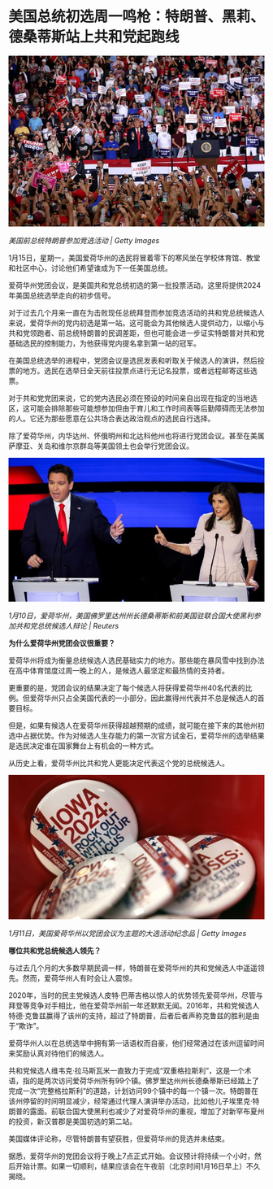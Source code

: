 # 美国总统初选周一鸣枪：特朗普、黑莉、德桑蒂斯站上共和党起跑线

![982cf220976ac2b972a378b95e9d17ba.jpg](https://raw.githubusercontent.com/qqhsx/qqnews_image/main/2024/01/14/美国总统初选周一鸣枪：特朗普、黑莉、德桑蒂斯站上共和党起跑线/982cf220976ac2b972a378b95e9d17ba.jpg)

_美国前总统特朗普参加竞选活动 | Getty Images_

1月15日，星期一，美国爱荷华州的选民将冒着零下的寒风坐在学校体育馆、教堂和社区中心，讨论他们希望谁成为下一任美国总统。

爱荷华州党团会议，是美国共和党总统初选的第一批投票活动。这里将提供2024年美国总统选举走向的初步信号。

对于过去几个月来一直在为击败现任总统拜登而参加竞选活动的共和党总统候选人来说，爱荷华州的党内初选是第一站。这可能会为其他候选人提供动力，以缩小与共和党领跑者、前总统特朗普的民调差距，但也可能会进一步证实特朗普对共和党基础选民的控制能力，为他获得党内提名拿到第一站的冠军。

在美国总统选举的进程中，党团会议是选民发表和听取关于候选人的演讲，然后投票的地方。选民在选举日全天前往投票点进行无记名投票，或者远程邮寄这些选票。

对于共和党党团来说，它的党内选民必须在预设的时间亲自出现在指定的当地选区，这可能会排除那些可能想参加但由于育儿和工作时间表等后勤障碍而无法参加的人。它还为那些愿意在公共场合表达政治观点的选民自行选择。

除了爱荷华州，内华达州、怀俄明州和北达科他州也将进行党团会议。甚至在美属萨摩亚、关岛和维尔京群岛等美国领土也会举行党团会议。

![a31cdf881a88c46e7dfc66435b05ae7f.jpg](https://raw.githubusercontent.com/qqhsx/qqnews_image/main/2024/01/14/美国总统初选周一鸣枪：特朗普、黑莉、德桑蒂斯站上共和党起跑线/a31cdf881a88c46e7dfc66435b05ae7f.jpg)

_1月10日，爱荷华州，美国佛罗里达州州长德桑蒂斯和前美国驻联合国大使黑利参加共和党总统候选人辩论 | Reuters_

**为什么爱荷华州党团会议很重要？**

爱荷华州将成为衡量总统候选人选民基础实力的地方。那些能在暴风雪中找到办法在高中体育馆度过周一晚上的人，是候选人最坚定和最热情的支持者。

更重要的是，党团会议的结果决定了每个候选人将获得爱荷华州40名代表的比例。但爱荷华州只占全美国代表的一小部分，因此赢得州代表并不总是候选人的首要目标。

但是，如果有候选人在爱荷华州获得超越预期的成绩，就可能在接下来的其他州初选中占据优势。作为对候选人生存能力的第一次官方试金石，爱荷华州的选举结果是选民决定谁在国家舞台上有机会的一种方式。

从历史上看，爱荷华州比共和党人更能决定代表这个党的总统候选人。

![7d7ee197aa4f185270116d3ff5b4e669.jpg](https://raw.githubusercontent.com/qqhsx/qqnews_image/main/2024/01/14/美国总统初选周一鸣枪：特朗普、黑莉、德桑蒂斯站上共和党起跑线/7d7ee197aa4f185270116d3ff5b4e669.jpg)

 _1月11日，美国爱荷华州以党团会议为主题的大选活动纪念品 | Getty Images_

**哪位共和党总统候选人领先？**

与过去几个月的大多数早期民调一样，特朗普在爱荷华州的共和党候选人中遥遥领先。然而，爱荷华州人有时会让人震惊。

2020年，当时的民主党候选人皮特·巴蒂吉格以惊人的优势领先爱荷华州，尽管与拜登等竞争对手相比，他在爱荷华州前一年还默默无闻。2016年，共和党候选人特德·克鲁兹赢得了该州的支持，超过了特朗普，后者后者声称克鲁兹的胜利是由于“欺诈”。

爱荷华州人以在总统选举中拥有第一话语权而自豪，他们经常通过在该州逗留时间来奖励认真对待他们的候选人。

共和党候选人维韦克·拉马斯瓦米一直致力于完成“双重格拉斯利”，这是一个术语，指的是两次访问爱荷华州所有99个镇。佛罗里达州州长德桑蒂斯已经踏上了完成一次“完整格拉斯利”的道路，计划访问99个镇中的每一个镇一次。特朗普在该州停留的时间明显减少，经常通过代理人演讲举办活动，比如他儿子埃里克·特朗普的露面。前联合国大使黑利也减少了对爱荷华州的重视，增加了对新罕布夏州的投资，新汉普郡是美国初选的第二站。

美国媒体评论称，尽管特朗普有望获胜，但爱荷华州的竞选并未结束。

据悉，爱荷华州的党团会议将于晚上7点正式开始。会议预计将持续一个小时，然后开始计票。如果一切顺利，结果应该会在午夜前（北京时间1月16日早上）不久揭晓。


